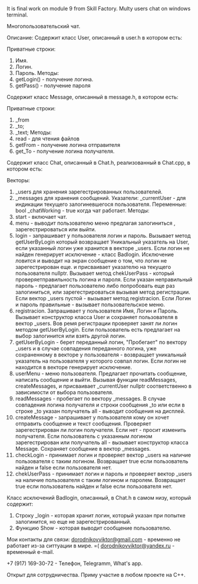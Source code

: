It is final work on module 9 from Skill Factory.
Multy users chat on windows terminal.

Многопользовательский чат.

Описание:
Содержит класс User, описанный в user.h в котором есть:

Приватные строки:
1. Имя.
2. Логин.
3. Пароль.
Методы:
1. getLogin() - получение логина.
2. getPass() - получение пароля

Содержит класс Message, описанный в message.h, в котором есть:

Приватные строки:
1. _from
2. _to;
3. _text;
Методы:
1. read - для чтения файлов 
2. getFrom - получение логина отправителя
3. get_To - получение логина получателя.

Содержит класс Chat, описанный в Chat.h, реализованный в Chat.cpp, в котором есть:

Векторы:
1. _users для хранения зарегестрированных пользователей.
2. _messages для хранения сообщений.
Указатели:
_currentUser - для индикации текущего залогиневшегося пользователя.
Переменные:
bool _chatWorking - true когда чат работает. 
Методы:
1. start - включает чат. 
2. menu - выводит пользователю меню предлагая залогиниться , зарегестрироваться или выйти.
3. login - запрашивает у пользователя логин и пароль.
Вызывает метод getUserByLogin который возвращает Уникальный указатель на User,
если указанный логин уже хранится в векторе _users. 
Если логин не найден генерирует исключение - класс Badlogin.
Исключение ловится и выводит на экран сообщение о том, что логин не зарегестрирован еще.
и присваивает указателю на текущего пользователя nullptr.
Вызывает метод chekUserPass - который проверяетправильность логина и пароля.
Если указан неправильный пароль - предлагает пользователю либо попробовать еще раз залогиниться,
или зарегестрироваться вызывая метод регистрации.
Если вектор _users пустой - вызывает метод registracion.
Если Логин и пароль правильные - вызывает пользовательское меню.
3. registracion. Запрашивает у пользователя Имя, Логин и Пароль. Вызывает конструктор класса User и
сохраняет пользователя в вектор _users.
Вов ремя регистрации проверяет занят ли логин методом getUserByLogin. Если пользователь есть
предлагает на выбор залогинится или взять другой логин.
4. getUserByLogin - берет переданный логин, "Пробегает" по вектору _users и в случае совпадения
переданного логина, уже сохраненному в векторе у пользователя - возвращает уникальный указатель на 
пользователя у которого совпал логин. Если логин не находится в векторе генерирует исключение.
5. userMenu - меню пользователя. Предлагает прочитать сообщение, написать сообщение и выйти.
Вызывая функции readMessages, createMessages, и присваивает _currentUser nullptr соответственно
в зависимости от выбора пользователя.
6. readMessages - пробегает по вектору _messages. В случае совпадения логина получателя и строки сообщения _to или если в строке _to указан получатель all - выводит сообщения на дисплей.
7. createMessage - запрашивает у пользователя кому он хочет отправить сообщение и текст сообщения.
Проверяет зарегестрирован ли логин получателя. Если нет - просит изменить получателя.
Если пользователь с указанным логином зарегестрирован или получатель all - 
вызывает конструктор класса Message. Сохраняет сообщение в вектор _messages.
8. checkLogin - принимает логин и проверяет вектор _users на наличие пользователя с таким логином.
Возвращает true если пользователь найден и false если пользователя нет.
9. chekUserPass - принимает логин и пароль и проверяет вектор _users на наличие пользователя 
с таким логином и паролем. Возвращает true если пользователь найден и false если пользователя нет.

Класс исключений Badlogin, описанный, в Chat.h в самом низу, который содержит:
1. Строку _login - которая хранит логин, который указан при попытке залогинится, но еще не зарегестрированный.
2. Функцию Show - которая выводит сообщение пользователю.

Мои контакты для связи:
dorodnikovviktor@gmail.com - временно не работает из-за ситтуации в мире. =(
dorodnikovviktor@yandex.ru - временный e-mail.

+7 (917) 169-30-72 - Телефон, Telegramm, What's app.

Открыт для сотрудничества.
Приму участие в любом проекте на С++.
